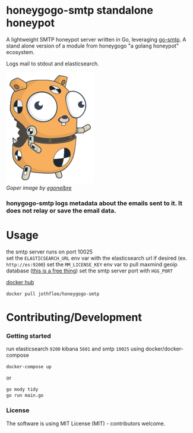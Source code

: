 # honeygogo-smtp standalone honeypot

A lightweight SMTP honeypot server written in Go, leveraging [go-smtp](github.com/emersion/go-smtp). A stand alone version of a module from honeygogo "a golang honeypot" ecosystem.

Logs mail to stdout and elasticsearch.

![crash gopher](https://github.com/jothflee/honeygogo-smtp/raw/default/docs/crash-dummy.png)  
_Goper image by [egonelbre](https://github.com/egonelbre/gophers)_

### honygogo-smtp logs metadata about the emails sent to it. It does not relay or save the email data.

# Usage

the smtp server runs on port 10025  
set the `ELASTICSEARCH_URL` env var with the elasticsearch url if desired (ex. `http://es:9200`)
set the `MM_LICENSE_KEY` env var to pull maxmind geoip database ([this is a free thing](https://dev.maxmind.com/geoip/geolite2-free-geolocation-data?lang=en))
set the smtp server port with `HGG_PORT`

[docker hub](https://hub.docker.com/r/jothflee/honeygogo-smtp)

```
docker pull jothflee/honeygogo-smtp
```

# Contributing/Development

### Getting started

run elasticsearch `9200` kibana `5601` and smtp `10025` using docker/docker-compose

```
docker-compose up
```

or

```
go mody tidy
go run main.go
```

### License

The software is using MIT License (MIT) - contributors welcome.
